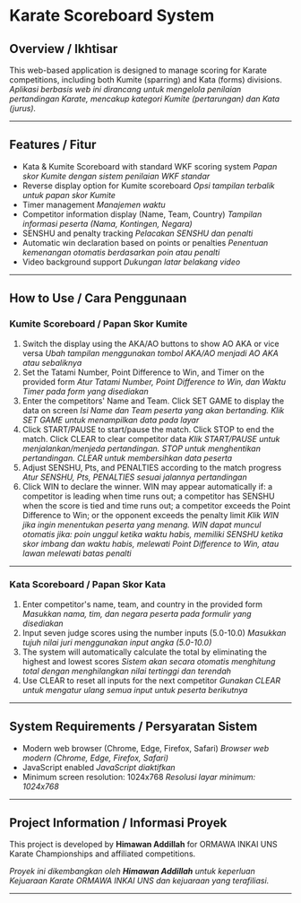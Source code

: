 # Karate Scoreboard System

## Overview / Ikhtisar
This web-based application is designed to manage scoring for Karate competitions, including both Kumite (sparring) and Kata (forms) divisions.
_Aplikasi berbasis web ini dirancang untuk mengelola penilaian pertandingan Karate, mencakup kategori Kumite (pertarungan) dan Kata (jurus)._

---

## Features / Fitur
- Kata & Kumite Scoreboard with standard WKF scoring system
  _Papan skor Kumite dengan sistem penilaian WKF standar_
- Reverse display option for Kumite scoreboard
  _Opsi tampilan terbalik untuk papan skor Kumite_
- Timer management
  _Manajemen waktu_
- Competitor information display (Name, Team, Country)
  _Tampilan informasi peserta (Nama, Kontingen, Negara)_
- SENSHU and penalty tracking
  _Pelacakan SENSHU dan penalti_
- Automatic win declaration based on points or penalties
  _Penentuan kemenangan otomatis berdasarkan poin atau penalti_
- Video background support
  _Dukungan latar belakang video_

---


## How to Use / Cara Penggunaan

### Kumite Scoreboard / Papan Skor Kumite
1. Switch the display using the AKA/AO buttons to show AO AKA or vice versa
   _Ubah tampilan menggunakan tombol AKA/AO menjadi AO AKA atau sebaliknya_
2. Set the Tatami Number, Point Difference to Win, and Timer on the provided form
   _Atur Tatami Number, Point Difference to Win, dan Waktu Timer pada form yang disediakan_
3. Enter the competitors' Name and Team. Click SET GAME to display the data on screen
   _Isi Name dan Team peserta yang akan bertanding. Klik SET GAME untuk menampilkan data pada layar_
4. Click START/PAUSE to start/pause the match. Click STOP to end the match. Click CLEAR to clear competitor data
   _Klik START/PAUSE untuk menjalankan/menjeda pertandingan. STOP untuk menghentikan pertandingan. CLEAR untuk membersihkan data peserta_
5. Adjust SENSHU, Pts, and PENALTIES according to the match progress
   _Atur SENSHU, Pts, PENALTIES sesuai jalannya pertandingan_
6. Click WIN to declare the winner. WIN may appear automatically if: a competitor is leading when time runs out; a competitor has SENSHU when the score is tied and time runs out; a competitor exceeds the Point Difference to Win; or the opponent exceeds the penalty limit
   _Klik WIN jika ingin menentukan peserta yang menang. WIN dapat muncul otomatis jika: poin unggul ketika waktu habis, memiliki SENSHU ketika skor imbang dan waktu habis, melewati Point Difference to Win, atau lawan melewati batas penalti_

---

### Kata Scoreboard / Papan Skor Kata
1. Enter competitor's name, team, and country in the provided form
   _Masukkan nama, tim, dan negara peserta pada formulir yang disediakan_
2. Input seven judge scores using the number inputs (5.0-10.0)
   _Masukkan tujuh nilai juri menggunakan input angka (5.0-10.0)_
3. The system will automatically calculate the total by eliminating the highest and lowest scores
   _Sistem akan secara otomatis menghitung total dengan menghilangkan nilai tertinggi dan terendah_
4. Use CLEAR to reset all inputs for the next competitor
   _Gunakan CLEAR untuk mengatur ulang semua input untuk peserta berikutnya_

---

## System Requirements / Persyaratan Sistem
- Modern web browser (Chrome, Edge, Firefox, Safari)
  _Browser web modern (Chrome, Edge, Firefox, Safari)_
- JavaScript enabled
  _JavaScript diaktifkan_
- Minimum screen resolution: 1024x768
  _Resolusi layar minimum: 1024x768_

---

## Project Information / Informasi Proyek
This project is developed by **Himawan Addillah** for ORMAWA INKAI UNS Karate Championships and affiliated competitions.

_Proyek ini dikembangkan oleh **Himawan Addillah** untuk keperluan Kejuaraan Karate ORMAWA INKAI UNS dan kejuaraan yang terafiliasi._

---